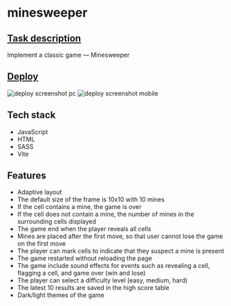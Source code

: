 # minesweeper

## [Task description](https://github.com/rolling-scopes-school/tasks/blob/master/tasks/minesweeper/README.md)
Implement a classic game — Minesweeper


## [Deploy](https://minesweeper-28285jzk3-maxxx1mhr.vercel.app/)

<img  src="https://github.com/Maxxx1mHR/minesweeper/assets/44443884/2c4f5814-05d1-42f9-87fc-58ae8d35d179" alt="deploy screenshot pc">
<img  src="https://github.com/Maxxx1mHR/minesweeper/assets/44443884/9130df69-4ba6-4716-8466-192a5bb92fa3" alt="deploy screenshot mobile">  

## Tech stack
* JavaScript
* HTML
* SASS
* Vite

## Features
* Adaptive layout
* The default size of the frame is 10x10 with 10 mines
* If the cell contains a mine, the game is over
* If the cell does not contain a mine, the number of mines in the surrounding cells displayed
* The game end when the player reveals all cells
* Mines are placed after the first move, so that user cannot lose the game on the first move
* The player can mark cells to indicate that they suspect a mine is present
* The game restarted without reloading the page
* The game include sound effects for events such as revealing a cell, flagging a cell, and game over (win and lose)
* The player can select a difficulty level (easy, medium, hard)
* The latest 10 results are saved in the high score table
* Dark/light themes of the game

